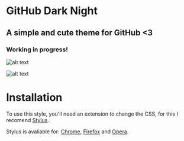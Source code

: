 # GitHub Dark Night
## A simple and cute theme for GitHub <3

### Working in progress!

![alt text](https://i.imgur.com/fvbjFk9.png)


![alt text](https://i.imgur.com/myL5Nsx.png)

# Installation
To use this style, you'll need an extension to change the CSS, for this I recomend [Stylus](https://github.com/stylus/stylus).



Stylus is avaliable for: [Chrome](https://chrome.google.com/webstore/detail/stylus/clngdbkpkpeebahjckkjfobafhncgmne/), [Firefox](https://addons.mozilla.org/en-US/firefox/addon/styl-us/) and [Opera](https://addons.opera.com/en/extensions/details/stylus/).



